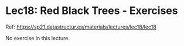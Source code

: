 # Lec18: Red Black Trees - Exercises

Ref: https://sp21.datastructur.es/materials/lectures/lec18/lec18

No exercise in this lecture. 
